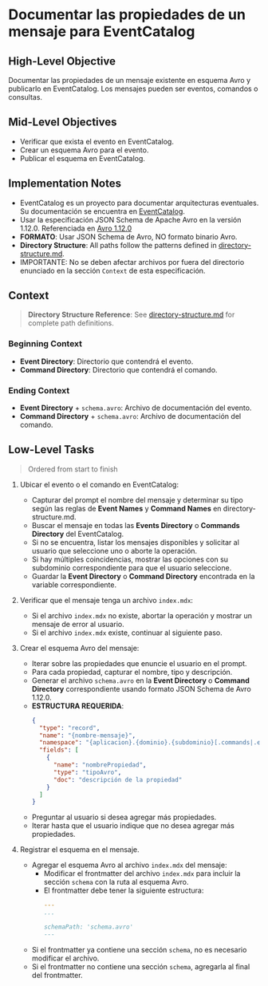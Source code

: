 # Documentar las propiedades de un mensaje para EventCatalog

## High-Level Objective

Documentar las propiedades de un mensaje existente en esquema Avro y publicarlo en EventCatalog. Los mensajes pueden ser eventos, comandos o consultas.

## Mid-Level Objectives

- Verificar que exista el evento en EventCatalog.
- Crear un esquema Avro para el evento.
- Publicar el esquema en EventCatalog.

## Implementation Notes

- EventCatalog es un proyecto para documentar arquitecturas eventuales. Su documentación se encuentra en [EventCatalog](https://eventcatalog.dev).
- Usar la especificación JSON Schema de Apache Avro en la versión 1.12.0. Referenciada en [Avro 1.12.0](https://avro.apache.org/docs/1.12.0/specification/)
- **FORMATO**: Usar JSON Schema de Avro, NO formato binario Avro.
- **Directory Structure**: All paths follow the patterns defined in [directory-structure.md](./directory-structure.md).
- IMPORTANTE: No se deben afectar archivos por fuera del directorio enunciado en la sección `Context` de esta especificación.

## Context

> **Directory Structure Reference**: See [directory-structure.md](./directory-structure.md) for complete path definitions.

### Beginning Context

- **Event Directory**: Directorio que contendrá el evento.
- **Command Directory**: Directorio que contendrá el comando.

### Ending Context

- **Event Directory** + `schema.avro`: Archivo de documentación del evento.
- **Command Directory** + `schema.avro`: Archivo de documentación del comando.

## Low-Level Tasks
> Ordered from start to finish

1. Ubicar el evento o el comando en EventCatalog:
   - Capturar del prompt el nombre del mensaje y determinar su tipo según las reglas de **Event Names** y **Command Names** en directory-structure.md.
   - Buscar el mensaje en todas las **Events Directory** o **Commands Directory** del EventCatalog.
   - Si no se encuentra, listar los mensajes disponibles y solicitar al usuario que seleccione uno o aborte la operación.
   - Si hay múltiples coincidencias, mostrar las opciones con su subdominio correspondiente para que el usuario seleccione.
   - Guardar la **Event Directory** o **Command Directory** encontrada en la variable correspondiente.

2. Verificar que el mensaje tenga un archivo `index.mdx`:
   - Si el archivo `index.mdx` no existe, abortar la operación y mostrar un mensaje de error al usuario.
   - Si el archivo `index.mdx` existe, continuar al siguiente paso.

3. Crear el esquema Avro del mensaje:
   - Iterar sobre las propiedades que enuncie el usuario en el prompt.
   - Para cada propiedad, capturar el nombre, tipo y descripción.
   - Generar el archivo `schema.avro` en la **Event Directory** o **Command Directory** correspondiente usando formato JSON Schema de Avro 1.12.0.
   - **ESTRUCTURA REQUERIDA**:
     ```json
     {
       "type": "record",
       "name": "{nombre-mensaje}",
       "namespace": "{aplicacion}.{dominio}.{subdominio}[.commands|.events]",
       "fields": [
         {
           "name": "nombrePropiedad",
           "type": "tipoAvro",
           "doc": "descripción de la propiedad"
         }
       ]
     }
     ```
   - Preguntar al usuario si desea agregar más propiedades.
   - Iterar hasta que el usuario indique que no desea agregar más propiedades.
  
4. Registrar el esquema en el mensaje.
   - Agregar el esquema Avro al archivo `index.mdx` del mensaje:
     - Modificar el frontmatter del archivo `index.mdx` para incluir la sección `schema` con la ruta al esquema Avro.
     - El frontmatter debe tener la siguiente estructura:
        ```yaml
        ---
        ...

        schemaPath: 'schema.avro'
        ---
        ```
    - Si el frontmatter ya contiene una sección `schema`, no es necesario modificar el archivo.
    - Si el frontmatter no contiene una sección `schema`, agregarla al final del frontmatter.
   
   
